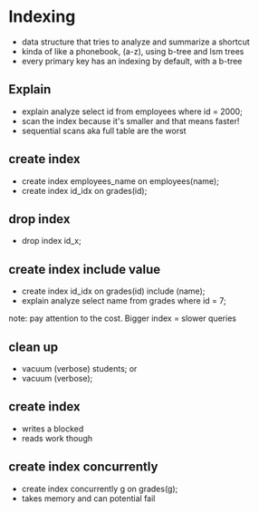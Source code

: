 # Indexing

- data structure that tries to analyze and summarize a shortcut
- kinda of like a phonebook, (a-z), using b-tree and lsm trees
- every primary key has an indexing by default, with a b-tree

## Explain

- explain analyze select id from employees where id = 2000;
- scan the index because it's smaller and that means faster!
- sequential scans aka full table are the worst

## create index

- create index employees_name on employees(name);
- create index id_idx on grades(id);

## drop index

- drop index id_x;

## create index include value

- create index id_idx on grades(id) include (name);
- explain analyze select name from grades where id = 7;

note: pay attention to the cost. Bigger index = slower queries

## clean up

- vacuum (verbose) students;
or
- vacuum (verbose);

## create index 

- writes a blocked
- reads work though

## create index concurrently
- create index concurrently g on grades(g);
- takes memory and can potential fail